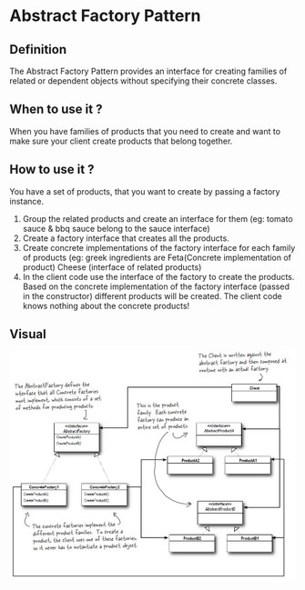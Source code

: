 # Abstract Factory Pattern

## Definition
The Abstract Factory Pattern provides an interface for creating families
of related or dependent objects without specifying their concrete classes.

## When to use it ?
When you have families of products that you need to create and want to make sure
your client create products that belong together.

## How to use it ?
You have a set of products, that you want to create by passing a factory instance.

1. Group the related products and create an interface for them
(eg: tomato sauce & bbq sauce belong to the sauce interface)
2. Create a factory interface that creates all the products.
3. Create concrete implementations of the factory interface for each family of products
(eg: greek ingredients are Feta(Concrete implementation of product) Cheese (interface of related products)
4. In the client code use the interface of the factory to create the products.
Based on the concrete implementation of the factory interface (passed in the constructor)
different products will be created. The client code knows nothing about the concrete products!


## Visual
![abstractFactory](abstractFactory.JPG)

